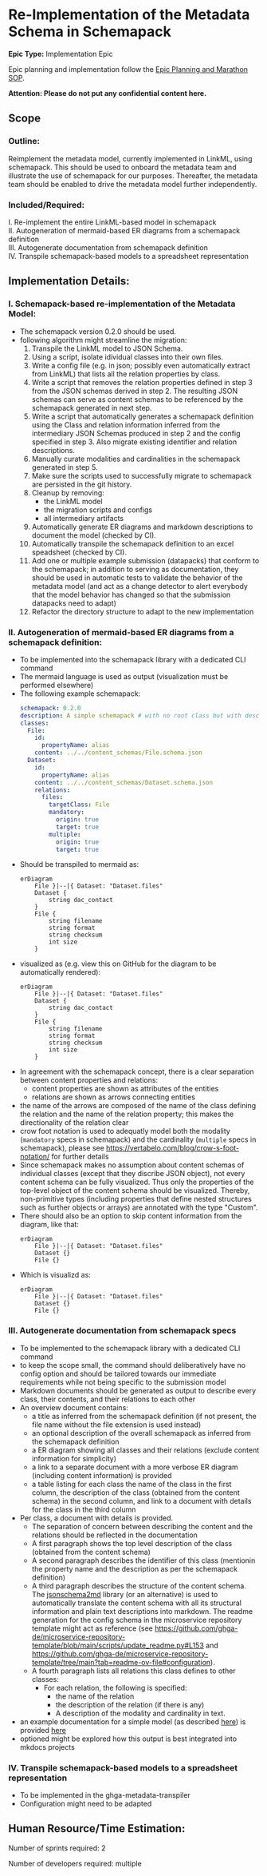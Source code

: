 # Re-Implementation of the Metadata Schema in Schemapack
**Epic Type:** Implementation Epic

Epic planning and implementation follow the
[Epic Planning and Marathon SOP](https://docs.ghga-dev.de/main/sops/sop001_epic_planning.html).

**Attention: Please do not put any confidential content here.**

## Scope
### Outline:
Reimplement the metadata model, currently implemented in LinkML, using schemapack.
This should be used to onboard the metadata team and illustrate the use of schemapack for our purposes.
Thereafter, the metadata team should be enabled to drive the metadata model further independently.


### Included/Required:
I. Re-implement the entire LinkML-based model in schemapack  
II. Autogeneration of mermaid-based ER diagrams from a schemapack definition  
III. Autogenerate documentation from schemapack definition  
IV. Transpile schemapack-based models to a spreadsheet representation  

## Implementation Details:
### I. Schemapack-based re-implementation of the Metadata Model:
- The schemapack version 0.2.0 should be used.
- following algorithm might streamline the migration:
  1. Transpile the LinkML model to JSON Schema.
  2. Using a script, isolate idividual classes into their own files.
  3. Write a config file (e.g. in json; possibly even automatically extract from LinkML)
     that lists all the relation properties by class.
  4. Write a script that removes the relation properties defined in step 3 from the JSON schemas
     derived in step 2. The resulting JSON schemas can serve as content schemas to be referenced
     by the schemapack generated in next step.
  5. Write a script that automatically generates a schemapack definition using the Class and relation
     information inferred from the intermediary JSON Schemas produced in step 2 and the config
     specified in step 3. Also migrate existing identifier and relation descriptions.
  6. Manually curate modalities and cardinalities in the schemapack generated in step 5.
  7. Make sure the scripts used to successfully migrate to schemapack are persisted in the
     git history.
  8. Cleanup by removing:
     - the LinkML model
     - the migration scripts and configs
     - all intermediary artifacts
  9. Automatically generate ER diagrams and markdown descriptions to document the model
     (checked by CI).
  10. Automatically transpile the schemapack definition to an excel speadsheet
      (checked by CI).
  10. Add one or multiple example submission (datapacks) that conform to the schemapack;
  in addition to serving as documentation, they should be used in automatic
  tests to validate the behavior of the metadata model (and act as a change
  detector to alert everybody that the model behavior has changed so that
  the submission datapacks need to adapt)
  11. Refactor the directory structure to adapt to the new implementation

### II. Autogeneration of mermaid-based ER diagrams from a schemapack definition:
- To be implemented into the schemapack library with a dedicated CLI command
- The mermaid language is used as output (visualization must be performed
  elsewhere)
- The following example schemapack:
  ```yaml
  schemapack: 0.2.0
  description: A simple schemapack # with no root class but with descriptions.
  classes:
    File:
      id:
        propertyName: alias
      content: ../../content_schemas/File.schema.json
    Dataset:
      id:
        propertyName: alias
      content: ../../content_schemas/Dataset.schema.json
      relations:
        files:
          targetClass: File
          mandatory:
            origin: true
            target: true
          multiple:
            origin: true
            target: true
    ```
- Should be transpiled to mermaid as:
  ```
  erDiagram
      File }|--|{ Dataset: "Dataset.files"
      Dataset {
          string dac_contact
      }
      File {
          string filename
          string format
          string checksum
          int size
      }
  ```
- visualized as (e.g. view this on GitHub for the diagram to be automatically rendered):
  ```mermaid
  erDiagram
      File }|--|{ Dataset: "Dataset.files"
      Dataset {
          string dac_contact
      }
      File {
          string filename
          string format
          string checksum
          int size
      }
  ```
- In agreement with the schemapack concept, there
  is a clear separation between content properties and
  relations:
  - content properties are shown as attributes of the
    entities
  - relations are shown as arrows connecting entities
- the name of the arrows are composed of the name of
  the class defining the relation and the name of the
  relation property; this makes the directionality of
  the relation clear
- crow foot notation is used to adequatly model both
  the modality (`mandatory` specs in schemapack) and
  the cardinality (`multiple` specs in schemapack),
  please see https://vertabelo.com/blog/crow-s-foot-notation/
  for further details
- Since schemapack makes no assumption about content
  schemas of individual classes (except that they
  discribe JSON object), not every content schema can
  be fully visualized. Thus only the properties of
  the top-level object of the content schema should be
  visualized. Thereby, non-primitive types (including
  properties that define nested structures such as
  further objects or arrays) are annotated with the type
  "Custom".
- There should also be an option to skip content
  information from the diagram, like that:
  ```
  erDiagram
      File }|--|{ Dataset: "Dataset.files"
      Dataset {}
      File {}
  ```
- Which is visualizd as:
  ```mermaid
  erDiagram
      File }|--|{ Dataset: "Dataset.files"
      Dataset {}
      File {}
  ```

### III. Autogenerate documentation from schemapack specs
- To be implemented to the schemapack library with a dedicated CLI command
- to keep the scope small, the command should
  deliberatively have no config option and should be
  tailored towards our immediate requirements while not
  being specific to the submission model
- Markdown documents should be generated as output to
  describe every class, their contents, and their
  relations to each other
- An overview document contains:
  - a title as inferred from the schemapack definition (if
    not present, the file name without the file extension
    is used instead)
  - an optional description of the overall schemapack
    as inferred from the schemapack definition
  - a ER diagram showing all classes and their relations (exclude
    content information for simplicity)
  - a link to a separate document with a more verbose ER diagram
    (including content information) is provided
  - a table listing for each class the name of the class in the first
    column, the description of the class (obtained from the content
    schema) in the second column, and link to a document with details for
    the class in the third column
- Per class, a document with details is provided.
  - The separation of concern between describing the content
    and the relations should be reflected in the documentation
  - A first paragraph shows the top level description of the class
    (obtained from the content schema)
  - A second paragraph describes the identifier of this class
    (mentionin the property name and the description as per
    the schemapack definition)
  - A third paragraph describes the structure of the content schema.
    The [jsonschema2md](https://pypi.org/project/jsonschema2md/) library
    (or an alternative) is used to automatically translate the content
    schema with all its structural information and plain text descriptions
    into markdown. The readme generation for the config schema in the
    microservice repository template might act as reference
    (see https://github.com/ghga-de/microservice-repository-template/blob/main/scripts/update_readme.py#L153
    and https://github.com/ghga-de/microservice-repository-template/tree/main?tab=readme-ov-file#configuration).
  - A fourth paragraph lists all relations this class defines to other classes:
    - For each relation, the following is specified:
      - the name of the relation
      - the description of the relation (if there is any)
      - A description of the modality and cardinality in text.
- an example documentation for a simple model (as
  described
  [here](./examples/schemapack/simple_relations.schemapack.yaml))
  is provided [here](./examples/docs/overview.md)
- optioned might be explored how this output is best integrated into mkdocs projects

### IV. Transpile schemapack-based models to a spreadsheet representation
- To be implemented in the ghga-metadata-transpiler
- Configuration might need to be adapted


## Human Resource/Time Estimation:

Number of sprints required: 2

Number of developers required: multiple
